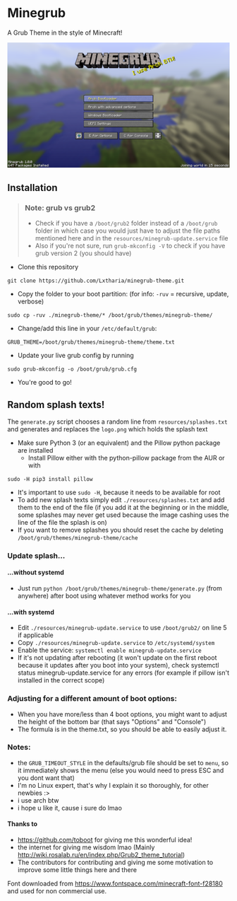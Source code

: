 # Minegrub
A Grub Theme in the style of Minecraft!


![Minegrub Preview "Screenshot"](resources/preview_minegrub.png)

## Installation
> ### Note: grub vs grub2
> - Check if you have a `/boot/grub2` folder instead of a `/boot/grub` folder in which case you would just have to adjust the file paths mentioned here and in the `resources/minegrub-update.service` file
> - Also if you're not sure, run `grub-mkconfig -V` to check if you have grub version 2 (you should have)

- Clone this repository
```
git clone https://github.com/Lxtharia/minegrub-theme.git
```
- Copy the folder to your boot partition: (for info: `-ruv` = recursive, update, verbose)
```
sudo cp -ruv ./minegrub-theme/* /boot/grub/themes/minegrub-theme/
```
- Change/add this line in your `/etc/default/grub`:
```
GRUB_THEME=/boot/grub/themes/minegrub-theme/theme.txt
```
- Update your live grub config by running
```
sudo grub-mkconfig -o /boot/grub/grub.cfg
```
- You're good to go!

## Random splash texts!
The `generate.py` script chooses a random line from `resources/splashes.txt` and generates and replaces the `logo.png` which holds the splash text
- Make sure Python 3 (or an equivalent) and the Pillow python package are installed
  - Install Pillow either with the python-pillow package from the AUR or with
```
sudo -H pip3 install pillow
```
  - It's important to use `sudo -H`, because it needs to be available for root
- To add new splash texts simply edit `./resources/splashes.txt` and add them to the end of the file (if you add it at the beginning or in the middle, some splashes may never get used because the image cashing uses the line of the file the splash is on)
- If you want to remove splashes you should reset the cache by deleting `/boot/grub/themes/minegrub-theme/cache`
### Update splash...
#### ...without systemd
- Just run `python /boot/grub/themes/minegrub-theme/generate.py` (from anywhere) after boot using whatever method works for you
#### ...with systemd
- Edit `./resources/minegrub-update.service` to use `/boot/grub2/` on line 5 if applicable
- Copy `./resources/minegrub-update.service` to `/etc/systemd/system`
- Enable the service: `systemctl enable minegrub-update.service`
- If it's not updating after rebooting (it won't update on the first reboot because it updates after you boot into your system), check systemctl status minegrub-update.service for any errors (for example if pillow isn't installed in the correct scope)

### Adjusting for a different amount of boot options:
- When you have more/less than 4 boot options, you might want to adjust the height of the bottom bar (that says "Options" and "Console")
- The formula is in the theme.txt, so you should be able to easily adjust it.

### Notes:
- the `GRUB_TIMEOUT_STYLE` in the defaults/grub file should be set to `menu`, so it immediately shows the menu (else you would need to press ESC and you dont want that)
- I'm no Linux expert, that's why I explain it so thoroughly, for other newbies :>
- i use arch btw
- i hope u like it, cause i sure do lmao

#### Thanks to
- https://github.com/toboot for giving me this wonderful idea!
- the internet for giving me wisdom lmao (Mainly http://wiki.rosalab.ru/en/index.php/Grub2_theme_tutorial)
- The contributors for contributing and giving me some motivation to improve some little things here and there


Font downloaded from https://www.fontspace.com/minecraft-font-f28180 and used for non commercial use.
